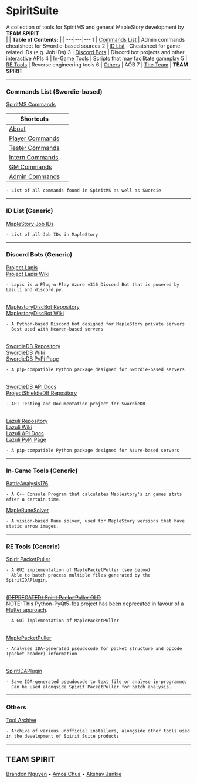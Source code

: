 # SpiritSuite
A collection of tools for SpiritMS and general MapleStory development by **TEAM SPIRIT**  
|  | **Table of Contents:** |  |
---|---|---
1 | [Commands List](https://github.com/KOOKIIEStudios/SpiritSuite#commands-list-swordie-based) | Admin commands cheatsheet for Swordie-based sources
2 | [ID List](https://github.com/KOOKIIEStudios/SpiritSuite#id-list-generic) | Cheatsheet for game-related IDs (e.g. Job IDs)
3 | [Discord Bots](https://github.com/KOOKIIEStudios/SpiritSuite#discord-bots-generic) | Discord bot projects and other interactive APIs
4 | [In-Game Tools](https://github.com/KOOKIIEStudios/SpiritSuite#in-game-tools-generic) | Scripts that may facilitate gameplay
5 | [RE Tools](https://github.com/KOOKIIEStudios/SpiritSuite#re-tools-generic) | Reverse engineering tools
6 | [Others](https://github.com/KOOKIIEStudios/SpiritSuite#others) | AOB
7 | [The Team](https://github.com/KOOKIIEStudios/SpiritSuite#team-spirit) | **TEAM SPIRIT**

---
### Commands List (Swordie-based)

[SpiritMS Commands](https://github.com/KOOKIIEStudios/SpiritSuite/blob/main/SPIRITCOMMANDS.md)

Shortcuts |  |
---|---
[About](https://github.com/KOOKIIEStudios/SpiritSuite/blob/main/SPIRITCOMMANDS.md#about)| 
[Player Commands](https://github.com/KOOKIIEStudios/SpiritSuite/blob/main/SPIRITCOMMANDS.md#player-level-commands)| 
[Tester Commands](https://github.com/KOOKIIEStudios/SpiritSuite/blob/main/SPIRITCOMMANDS.md#tester-level-commands)| 
[Intern Commands](https://github.com/KOOKIIEStudios/SpiritSuite/blob/main/SPIRITCOMMANDS.md#intern-level-commands)| 
[GM Commands](https://github.com/KOOKIIEStudios/SpiritSuite/blob/main/SPIRITCOMMANDS.md#gamemaster-level-commands)| 
[Admin Commands](https://github.com/KOOKIIEStudios/SpiritSuite/blob/main/SPIRITCOMMANDS.md#admin-level-commands)| 

    - List of all commands found in SpiritMS as well as Swordie
    
---
### ID List (Generic)
[MapleStory Job IDs](https://github.com/TEAM-SPIRIT-Productions/MapleStoryJobIDs)
    
    - List of all Job IDs in MapleStory
---
### Discord Bots (Generic)
[Project Lapis](https://github.com/TEAM-SPIRIT-Productions/Lapis)  
[Project Lapis Wiki](https://github.com/TEAM-SPIRIT-Productions/Lapis/wiki)

    - Lapis is a Plug-n-Play Azure v316 Discord Bot that is powered by Lazuli and discord.py.


\
[MaplestoryDiscBot Repository](https://github.com/Descended/MaplestoryDiscBot)  
[MaplestoryDiscBot Wiki](https://github.com/Descended/MaplestoryDiscBot/wiki)  

    - A Python-based Discord bot designed for MapleStory private servers
      Best used with Heaven-based servers


\
[SwordieDB Repository](https://github.com/Bratah123/SwordieDB)  
[SwordieDB Wiki](https://github.com/Bratah123/SwordieDB/wiki)  
[SwordieDB PyPi Page](https://pypi.org/project/swordiedb/)  

    - A pip-compatible Python package designed for Swordie-based servers


\
[SwordieDB API Docs](https://kookiiestudios.github.io/ProjectShieldieDB)  
[ProjectShieldieDB Repository](https://github.com/KOOKIIEStudios/ProjectShieldieDB)  

    - API Testing and Documentation project for SwordieDB

\
[Lazuli Repository](https://github.com/TEAM-SPIRIT-Productions/Lazuli)  
[Lazuli Wiki](https://github.com/TEAM-SPIRIT-Productions/Lazuli/wiki)  
[Lazuli API Docs](https://team-spirit-productions.github.io/Lazuli/reference/lazuli/)  
[Lazuli PyPi Page](https://pypi.org/project/lazuli/)  

    - A pip-compatible Python package designed for Azure-based servers  
  
  
---
### In-Game Tools (Generic)
[BattleAnalysis176](https://github.com/Bratah123/BattleAnalysis176)  

    - A C++ Console Program that calculates Maplestory's in games stats after a certain time.

[MapleRuneSolver](https://github.com/Bratah123/MapleRuneSolver)

    - A vision-based Rune solver, used for MapleStory versions that have static arrow images.
  
---
### RE Tools (Generic)
[Spirit PacketPuller](https://github.com/KOOKIIEStudios/Spirit-PacketPuller)  

    - A GUI implementation of MaplePacketPuller (see below)
      Able to batch process multiple files generated by the SpiritIDAPlugin.


\
<del>[(DEPRECATED) Spirit PacketPuller OLD](https://github.com/KOOKIIEStudios/Spirit-PacketPuller-OLD)</del> \
NOTE: This Python-PyQt5-fbs project has been deprecated in favour of a [Flutter approach](https://github.com/KOOKIIEStudios/Spirit-PacketPuller).

    - A GUI implementation of MaplePacketPuller


\
[MaplePacketPuller](https://github.com/KOOKIIEStudios/MaplePacketPuller)

    - Analyses IDA-generated pseudocode for packet structure and opcode (packet header) information


\
[SpiritIDAPlugin](https://github.com/Bratah123/SpiritIDAPlugin)

    - Save IDA-generated pseudocode to text file or analyse in-programme.
      Can be used alongside Spirit PacketPuller for batch analysis.
    
---
### Others
[Tool Archive](https://github.com/KOOKIIEStudios/ToolArchive)

    - Archive of various unofficial installers, alongside other tools used in the development of Spirit Suite products

---
## TEAM SPIRIT
[Brandon Nguyen](https://github.com/Bratah123) • [Amos Chua](https://github.com/KOOKIIEStudios) • [Akshay Jankie](https://github.com/Descended)
